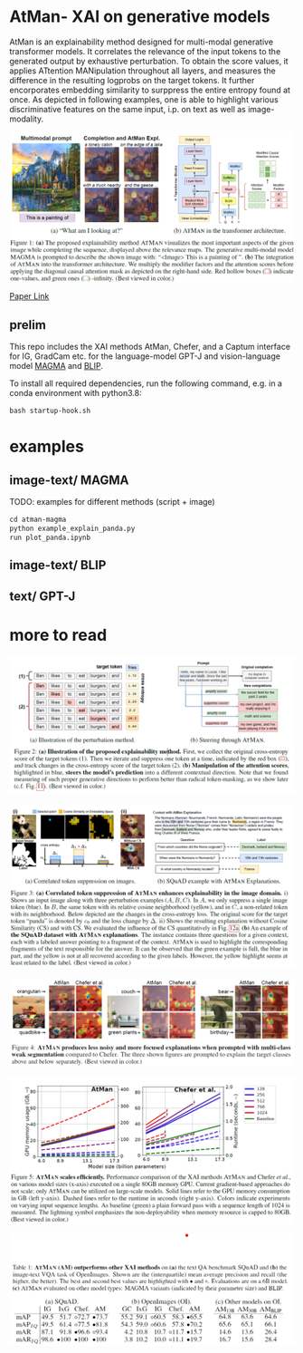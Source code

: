 # AtMan- XAI on generative models

AtMan is an explainability method designed for multi-modal generative transformer models. It correlates the relevance of the input tokens to the generated output by exhaustive perturbation. To obtain the score values, it applies ATtention MANipulation throughout all layers, and measures the difference in the resulting logprobs on the target tokens.
It further encorporates embedding similarity to surppress the entire entropy found at once.
As depicted in following examples, one is able to highlight various discriminative features on the same input, i.p. on text as well as image-modality.


![Demonstrating AtMan XAI on model generation](figs/title.png)

[Paper Link](https://arxiv.org/abs/2301.08110)


## prelim
This repo includes the XAI methods AtMan, Chefer, and a Captum interface for IG, GradCam etc. for the language-model GPT-J and vision-language model [MAGMA](https://github.com/Aleph-Alpha/magma) and [BLIP](https://colab.research.google.com/github/salesforce/BLIP).

To install all required dependencies, run the following command, e.g. in a conda environment with python3.8:
```
bash startup-hook.sh
```

# examples
## image-text/ MAGMA
TODO: examples for different methods (script + image)
```
cd atman-magma
python example_explain_panda.py
run plot_panda.ipynb
```

## image-text/ BLIP

## text/ GPT-J


# more to read

![steering and measuring](figs/fig2.png)

![embed similarity and squas](figs/fig3.png)

![vqa](figs/fig4.png)

![performance](figs/fig5.png)

![quantitative](figs/tab1.png)
